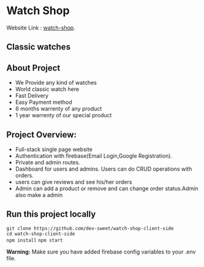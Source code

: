 # Watch Shop

Website Link : [watch-shop](https://watch-shop-dece8.web.app/).

## Classic watches

## About Project

- We Provide any kind of watches
- World classic watch here
- Fast Delivery
- Easy Payment method
- 6 months warrenty of any product
- 1 year warrenty of our special product

## Project Overview:
- Full-stack single page website
- Authentication with firebase(Email Login,Google Registration).
- Private and admin routes.
- Dashboard for users and admins. Users can do CRUD operations with
orders.
- users can give reviews and see his/her orders
- Admin can add a product or remove and can change order status.Admin also make a admin

## Run this project locally
`git clone https://github.com/dev-sweet/watch-shop-client-side` <br />
`cd watch-shop-client-side ` <br />
`npm install`
`npm start`

**Warning:** Make sure you have added firebase config variables to your .env file.
